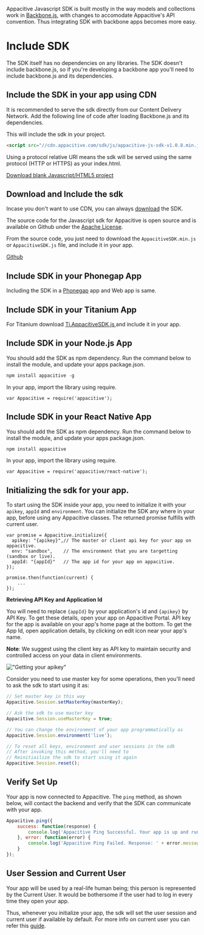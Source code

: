 ﻿Appacitive Javascript SDK is built mostly in the way models and collections work in <a href="http://backbonejs.org/" target="_blank">Backbone.js</a>, with changes to accomodate Appacitive's API  convention. Thus integrating SDK with backbone apps becomes more easy.

# Include SDK

The SDK itself has no dependencies on any libraries. The SDK doesn't include backbone.js, so if you're developing a backbone app you'll need to include backbone.js and its dependencies.

## Include the SDK in your app using CDN

It is recommended to serve the sdk directly from our Content Delivery Network. Add the following line of code after loading Backbone.js and its dependencies.

This will include the sdk in your project.

```html
<script src="//cdn.appacitive.com/sdk/js/appacitive-js-sdk-v1.0.8.min.js"></script>
```
Using a protocol relative URI means the sdk will be served using the same protocol (HTTP or HTTPS) as your index.html.

<a title="Download blank Javascript/HTML5 project" class="btn btn-success" href="http://cdn.appacitive.com/devcenter/javascript/js_appacitive_empty_project_v1.0.8.zip"><i class="glyphicon glyphicon-download-alt"></i>  Download blank Javascript/HTML5 project</a>

## Download and Include the sdk 

Incase you don't want to use CDN, you can always <a href="/javascript/downloads" target="_blank">download</a> the SDK.

The source code for the Javascript sdk for Appacitive is open source and is available on Github under the [Apache License](https://github.com/chiragsanghvi/JavascriptSDK/blob/master/License).

From the source code, you just need to download the `AppacitiveSDK.min.js` or `AppacitiveSDK.js` file, and include it in your app.

<a title="View on Github" class="btn btn-success <%- github %>" target="_blank" href="https://github.com/chiragsanghvi/JavascriptSDK">Github <i class="glyphicon glyphicon-share-alt"></i></a>

## Include SDK in your Phonegap App

Including the SDK in a <a href="http://phonegap.com/" target="_blank">Phonegap</a> app and Web app is same. 

## Include SDK in your Titanium App

For Titanium download <a href="https://raw.githubusercontent.com/chiragsanghvi/JavascriptSDK/master/Ti.AppacitiveSDK.js" target="_blank">Ti.AppacitiveSDK.js </a> and include it in your app. 

## Include SDK in your Node.js App

You should add the SDK as npm dependency. Run the command below to install the module, and update your apps package.json.

```javascript
npm install appacitive -g
```

In your app, import the library using require.

```
var Appacitive = require('appacitive');
```

## Include SDK in your React Native App

You should add the SDK as npm dependency. Run the command below to install the module, and update your apps package.json.

```javascript
npm install appacitive
```

In your app, import the library using require.

```
var Appacitive = require('appacitive/react-native');
```

## Initializing the sdk for your app.

To start using the SDK inside your app, you need to initialize it with your `apikey`, `appId` and `environment`. You can initialize the SDK any where in your app, before using any Appacitive classes. The returned promise fulfills with current user.

```javscript
var promise = Appacitive.initialize({ 
  apikey: "{apikey}",// The master or client api key for your app on appacitive.
  env: "sandbox", 	 // The environment that you are targetting (sandbox or live).
  appId: "{appId}"	 // The app id for your app on appacitive. 
});

promise.then(function(current) {
    ...
});
```

**Retrieving API Key and Application Id**

You will need to replace `{appId}` by your application's id and `{apikey}` by API Key. To get these details, open your app on Appacitive Portal. API key for the app is available on your app's home page at the bottom. To get the App Id, open application details, by clicking on edit icon near your app's name.

**Note**: We suggest using the client key as API key to maintain security and controlled access on your data in client environments. 

!["Getting your apikey"](http://cdn.appacitive.com/devcenter/root/dashboard.png)

Consider you need to use master key for some operations, then you'll need to ask the sdk to start using it as:

```javascript
// Set master key in this way
Appacitive.Session.setMasterKey(masterKey);

// Ask the sdk to use master key
Appacitive.Session.useMasterKey = true;

// You can change the environment of your app programmatically as
Appacitive.Session.environment('live');

// To reset all keys, environment and user sessions in the sdk
// After invoking this method, you'll need to
// Reinitiailize the sdk to start using it again
Appacitive.Session.reset();
```

## Verify Set Up

Your app is now connected to Appacitive. The `ping` method, as shown below, will contact the backend and verify that the SDK can communicate with your app.

```javascript
Appacitive.ping({
	success: function(response) {
	    console.log('Appacitive Ping Successful. Your app is up and running.');
	}, error: function(error) {
	    console.log('Appacitive Ping Failed. Response: ' + error.message);
	}
});
```

## User Session and Current User

Your app will be used by a real-life human being; this person is represented by the Current User. It would be bothersome if the user had to log in every time they open your app. 

Thus, whenever you initialize your app, the sdk will set the user session and current user if available by default. For more info on current user you can refer this <a  target="_blank" href="/javascript/users/guides.html#current-user">guide</a>.